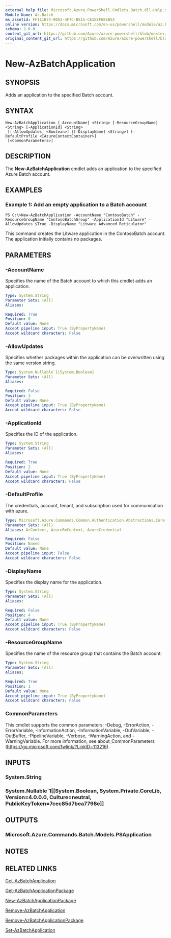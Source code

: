 ```yaml
---
external help file: Microsoft.Azure.PowerShell.Cmdlets.Batch.dll-Help.xml
Module Name: Az.Batch
ms.assetid: FF111B74-90A3-4F7C-B515-CE1EEF68EB54
online version: https://docs.microsoft.com/en-us/powershell/module/az.batch/new-azbatchapplication
schema: 2.0.0
content_git_url: https://github.com/Azure/azure-powershell/blob/master/src/Batch/Batch/help/New-AzBatchApplication.md
original_content_git_url: https://github.com/Azure/azure-powershell/blob/master/src/Batch/Batch/help/New-AzBatchApplication.md
---
```


# New-AzBatchApplication

## SYNOPSIS
Adds an application to the specified Batch account.

## SYNTAX

```
New-AzBatchApplication [-AccountName] <String> [-ResourceGroupName] <String> [-ApplicationId] <String>
 [[-AllowUpdates] <Boolean>] [[-DisplayName] <String>] [-DefaultProfile <IAzureContextContainer>]
 [<CommonParameters>]
```

## DESCRIPTION
The **New-AzBatchApplication** cmdlet adds an application to the specified Azure Batch account.

## EXAMPLES

### Example 1: Add an empty application to a Batch account
```
PS C:\>New-AzBatchApplication -AccountName "ContosoBatch" -ResourceGroupName "ContosoBatchGroup" -ApplicationId "Litware" -AllowUpdates $True -DisplayName "Litware Advanced Reticulator"
```

This command creates the Litware application in the ContosoBatch account.
The application initially contains no packages.

## PARAMETERS

### -AccountName
Specifies the name of the Batch account to which this cmdlet adds an application.

```yaml
Type: System.String
Parameter Sets: (All)
Aliases:

Required: True
Position: 0
Default value: None
Accept pipeline input: True (ByPropertyName)
Accept wildcard characters: False
```

### -AllowUpdates
Specifies whether packages within the application can be overwritten using the same version string.

```yaml
Type: System.Nullable`1[System.Boolean]
Parameter Sets: (All)
Aliases:

Required: False
Position: 3
Default value: None
Accept pipeline input: True (ByPropertyName)
Accept wildcard characters: False
```

### -ApplicationId
Specifies the ID of the application.

```yaml
Type: System.String
Parameter Sets: (All)
Aliases:

Required: True
Position: 2
Default value: None
Accept pipeline input: True (ByPropertyName)
Accept wildcard characters: False
```

### -DefaultProfile
The credentials, account, tenant, and subscription used for communication with azure.

```yaml
Type: Microsoft.Azure.Commands.Common.Authentication.Abstractions.Core.IAzureContextContainer
Parameter Sets: (All)
Aliases: AzContext, AzureRmContext, AzureCredential

Required: False
Position: Named
Default value: None
Accept pipeline input: False
Accept wildcard characters: False
```

### -DisplayName
Specifies the display name for the application.

```yaml
Type: System.String
Parameter Sets: (All)
Aliases:

Required: False
Position: 4
Default value: None
Accept pipeline input: True (ByPropertyName)
Accept wildcard characters: False
```

### -ResourceGroupName
Specifies the name of the resource group that contains the Batch account.

```yaml
Type: System.String
Parameter Sets: (All)
Aliases:

Required: True
Position: 1
Default value: None
Accept pipeline input: True (ByPropertyName)
Accept wildcard characters: False
```

### CommonParameters
This cmdlet supports the common parameters: -Debug, -ErrorAction, -ErrorVariable, -InformationAction, -InformationVariable, -OutVariable, -OutBuffer, -PipelineVariable, -Verbose, -WarningAction, and -WarningVariable. For more information, see about_CommonParameters (https://go.microsoft.com/fwlink/?LinkID=113216).

## INPUTS

### System.String

### System.Nullable`1[[System.Boolean, System.Private.CoreLib, Version=4.0.0.0, Culture=neutral, PublicKeyToken=7cec85d7bea7798e]]

## OUTPUTS

### Microsoft.Azure.Commands.Batch.Models.PSApplication

## NOTES

## RELATED LINKS

[Get-AzBatchApplication](./Get-AzBatchApplication.md)

[Get-AzBatchApplicationPackage](./Get-AzBatchApplicationPackage.md)

[New-AzBatchApplicationPackage](./New-AzBatchApplicationPackage.md)

[Remove-AzBatchApplication](./Remove-AzBatchApplication.md)

[Remove-AzBatchApplicationPackage](./Remove-AzBatchApplicationPackage.md)

[Set-AzBatchApplication](./Set-AzBatchApplication.md)


